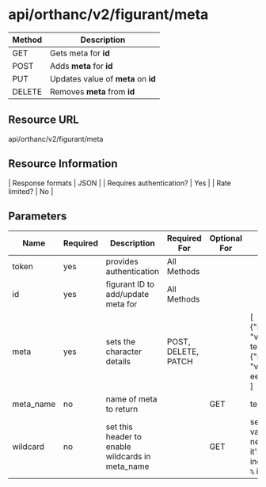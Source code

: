 # api/orthanc/v2/figurant/meta

| Method | Description                         |
| ------ | ----------------------------------- |
| GET    | Gets meta for **id**                |
| POST   | Adds **meta** for **id**            |
| PUT    | Updates value of **meta** on **id** |
| DELETE | Removes **meta** from **id**        |


## Resource URL
api/orthanc/v2/figurant/meta

## Resource Information
| Response formats         | JSON |
| Requires authentication? | Yes  |
| Rate limited?            | No   |

## Parameters
| Name      | Required | Description                                      | Required For        | Optional For | Example                                                                                             |
| --------- | -------- | ------------------------------------------------ | ------------------- | ------------ | --------------------------------------------------------------------------------------------------- |
| token     | yes      | provides authentication                          | All Methods         |              |                                                                                                     |
| id        | yes      | figurant ID to add/update meta for               | All Methods         |              |                                                                                                     |
| meta      | yes      | sets the character details                       | POST, DELETE, PATCH |              | [</br>{"name":"test", "value":"eerste test"},</br>{"name":"test1", "value":"nog een test123"}</br>] |
| meta_name | no       | name of meta to return                           |                     | GET          | test                                                                                                |
| wildcard  | no       | set this header to enable wildcards in meta_name |                     | GET          | set this variable. value not needed. Once it's set, you can include wildcard `%` in meta_name       |
